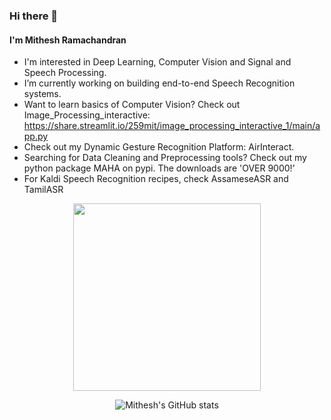 ### Hi there 👋

#### I'm Mithesh Ramachandran


- I'm interested in Deep Learning, Computer Vision and Signal and Speech Processing.
- I’m currently working on building end-to-end Speech Recognition systems.
- Want to learn basics of Computer Vision? Check out Image_Processing_interactive: https://share.streamlit.io/259mit/image_processing_interactive_1/main/app.py
- Check out my Dynamic Gesture Recognition Platform: AirInteract.
- Searching for Data Cleaning and Preprocessing tools? Check out my python package MAHA on pypi. The downloads are 'OVER 9000!'
- For Kaldi Speech Recognition recipes, check AssameseASR and TamilASR

<div align="center">
<img src="https://user-images.githubusercontent.com/64850155/141142848-d50a49a5-e5ff-443d-bf43-5b5e8bddd14d.gif" width = 300>

![Mithesh's GitHub stats](https://github-readme-stats.vercel.app/api?username=259mit&show_icons=true&theme=radical)

